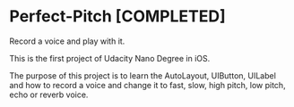 # Perfect-Pitch [COMPLETED]
Record a voice and play with it.

This is the first project of Udacity Nano Degree in iOS.

The purpose of this project is to learn the AutoLayout, UIButton, UILabel and how to record a voice and change it to fast, slow, high pitch, low pitch, echo or reverb voice.
